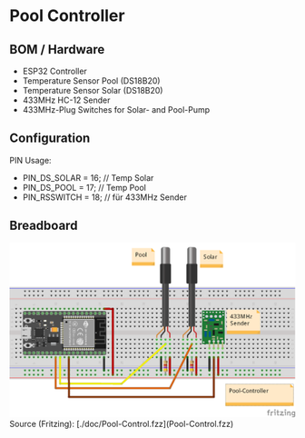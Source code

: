# Pool Controller

## BOM / Hardware

* ESP32 Controller
* Temperature Sensor Pool (DS18B20)
* Temperature Sensor Solar (DS18B20)
* 433MHz HC-12 Sender
* 433MHz-Plug Switches for Solar- and Pool-Pump

## Configuration

PIN Usage:
* PIN_DS_SOLAR = 16; // Temp Solar
* PIN_DS_POOL  = 17; // Temp Pool
* PIN_RSSWITCH = 18; // für 433MHz Sender

## Breadboard

<img src="./doc/Pool-Control_Steckplatine.png" />
Source (Fritzing): [./doc/Pool-Control.fzz](Pool-Control.fzz)
